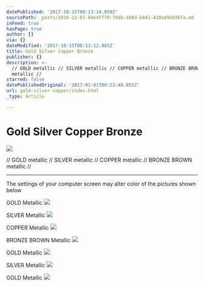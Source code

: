 ```yaml
---
datePublished: '2017-10-15T08:13:14.059Z'
sourcePath: _posts/2016-12-07-84e4ff70-7ddb-4b0d-b641-428ad9dd36fa.md
inFeed: true
hasPage: true
author: []
via: {}
dateModified: '2017-10-15T08:13:12.985Z'
title: Gold Silver Copper Bronze
publisher: {}
description: >-
  // GOLD metallic // SILVER metallic // COPPER metallic // BRONZE BROWN
  metallic //
starred: false
datePublishedOriginal: '2017-01-01T00:22:48.055Z'
url: gold-silver-copper/index.html
_type: Article

---
```

# Gold Silver Copper Bronze
![](https://the-grid-user-content.s3-us-west-2.amazonaws.com/dc7fd5c7-139f-431b-8341-8ccc7b3465b8.jpg)

// GOLD metallic // SILVER metallic // COPPER metallic // BRONZE BROWN metallic //

---

The settings of your computer screen may alter color of the pictures shown below

GOLD Metallic
![](https://the-grid-user-content.s3-us-west-2.amazonaws.com/5c29e4d9-05a6-4b4d-8555-c270cac7e9e2.jpg)

SILVER Metallic
![](https://the-grid-user-content.s3-us-west-2.amazonaws.com/0f0b378d-c814-483c-a871-01885f7714ab.jpg)

COPPER Metallic
![](https://the-grid-user-content.s3-us-west-2.amazonaws.com/7e25ad7b-8887-487d-9655-beec2724d088.jpg)

BRONZE BROWN Metallic
![](https://the-grid-user-content.s3-us-west-2.amazonaws.com/80ac52ce-a999-4c97-96e8-6f20dfddc0f6.jpg)

GOLD Metallic
![](https://the-grid-user-content.s3-us-west-2.amazonaws.com/66e7ed63-0832-4f20-badc-713b9550b9fc.jpg)

SILVER Metallic
![](https://the-grid-user-content.s3-us-west-2.amazonaws.com/02faf589-b4e7-4169-91a7-ebcba55d3e34.jpg)

GOLD Metallic
![](https://the-grid-user-content.s3-us-west-2.amazonaws.com/78fe2de6-8b7a-4378-b3ca-0e0b851af271.jpg)